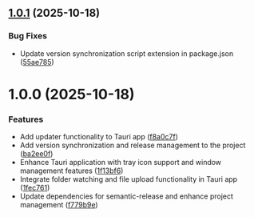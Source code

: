## [1.0.1](https://github.com/Metroxe/melee-tv-client/compare/v1.0.0...v1.0.1) (2025-10-18)


### Bug Fixes

* Update version synchronization script extension in package.json ([55ae785](https://github.com/Metroxe/melee-tv-client/commit/55ae7859d95b4254df28810b6ceb758e2f56e136))

# 1.0.0 (2025-10-18)


### Features

* Add updater functionality to Tauri app ([f8a0c7f](https://github.com/Metroxe/melee-tv-client/commit/f8a0c7f61b73289f0a51629a010ba7e3dadfc402))
* Add version synchronization and release management to the project ([ba2ee0f](https://github.com/Metroxe/melee-tv-client/commit/ba2ee0f4d8982311c13f97cdfb39521b8476e850))
* Enhance Tauri application with tray icon support and window management features ([1f13bf6](https://github.com/Metroxe/melee-tv-client/commit/1f13bf69066adaabd74a1481e8c7c07af043fdd4))
* Integrate folder watching and file upload functionality in Tauri app ([1fec761](https://github.com/Metroxe/melee-tv-client/commit/1fec761bbb63905843900be3103ef9a11ef530bc))
* Update dependencies for semantic-release and enhance project management ([f779b9e](https://github.com/Metroxe/melee-tv-client/commit/f779b9e0d17c2cad473d791321ac954ed03c46e0))
